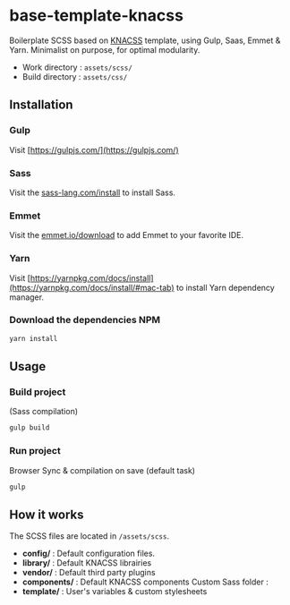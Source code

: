 # base-template-knacss


Boilerplate SCSS based on [KNACSS](https://www.knacss.com/) template, using Gulp, Saas, Emmet & Yarn. Minimalist on purpose, for optimal modularity.

* Work directory  : `assets/scss/` 
* Build directory : `assets/css/`

## Installation

### Gulp

Visit [https://gulpjs.com/](https://gulpjs.com/)

### Sass

Visit the [sass-lang.com/install](http://sass-lang.com/install) to install Sass.

### Emmet

Visit the [emmet.io/download](https://emmet.io/download/) to add Emmet to your favorite IDE.

### Yarn

Visit [https://yarnpkg.com/docs/install](https://yarnpkg.com/docs/install/#mac-tab) to install Yarn dependency manager.

### Download the dependencies NPM

```bash
yarn install
```

## Usage 

### Build project
(Sass compilation)
```bash
gulp build
```

### Run project
Browser Sync & compilation on save (default task)
```bash
gulp
```

## How it works

The SCSS files are located in `/assets/scss`.
* **config/** : Default configuration files.
* **library/** : Default KNACSS librairies
* **vendor/** : Default third party plugins
* **components/** : Default KNACSS components 
Custom Sass folder :
* **template/** : User's variables & custom stylesheets